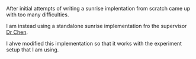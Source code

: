 After initial attempts of writing a sunrise implentation from scratch came up with too many difficulties.

I am instead using a standalone sunrise implementation fro the supervisor [Dr Chen](https://people.wgtn.ac.nz/aaron.chen).

I ahve modified this implementation so that it works with the experiment setup that I am using.